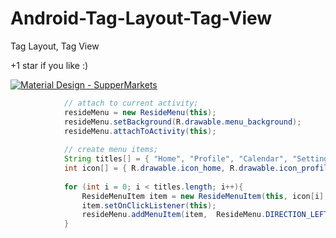 # Android-Tag-Layout-Tag-View
Tag Layout, Tag View

+1 star if you like :)

[![Material Design - SupperMarkets](http://img.youtube.com/vi/QXWSwX4kNd4/0.jpg)](https://www.youtube.com/watch?v=QXWSwX4kNd4)

```java
	        // attach to current activity;
	        resideMenu = new ResideMenu(this);
	        resideMenu.setBackground(R.drawable.menu_background);
	        resideMenu.attachToActivity(this);
	
	        // create menu items;
	        String titles[] = { "Home", "Profile", "Calendar", "Settings" };
	        int icon[] = { R.drawable.icon_home, R.drawable.icon_profile, R.drawable.icon_calendar, R.drawable.icon_settings };
	
	        for (int i = 0; i < titles.length; i++){
	            ResideMenuItem item = new ResideMenuItem(this, icon[i], titles[i]);
	            item.setOnClickListener(this);
	            resideMenu.addMenuItem(item,  ResideMenu.DIRECTION_LEFT); // or  ResideMenu.DIRECTION_RIGHT
	        }
```
